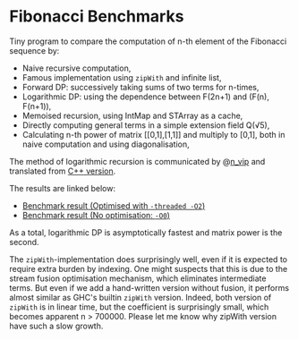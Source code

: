 # Fibonacci Benchmarks

Tiny program to compare the computation of n-th element of the Fibonacci sequence by:

* Naive recursive computation,
* Famous implementation using `zipWith` and infinite list,
* Forward DP: successively taking sums of two terms for n-times,
* Logarithmic DP: using the dependence between F(2n+1) and (F(n), F(n+1)),
* Memoised recursion, using IntMap and STArray as a cache,
* Directly computing general terms in a simple extension field Q(√5),
* Calculating n-th power of matrix [[0,1],[1,1]] and multiply to [0,1],
  both in naive computation and using diagonalisation,

The method of logarithmic recursion is communicated by @[n_vip](https://twitter.com/n_vip) and translated from [C++ version](http://ideone.com/H906ow).

The results are linked below:

* [Benchmark result (Optimised  with `-threaded -O2`)](https://raw.githubusercontent.com/konn/fibs/master/bench.html)
* [Benchmark result (No optimisation: `-O0`)](https://raw.githubusercontent.com/konn/fibs/master/bench-no-opts.html)

As a total, logarithmic DP is asymptotically fastest and matrix power is the second.

The `zipWith`-implementation does surprisingly well, even if it is expected to require extra burden by indexing.
One might suspects that this is due to the stream fusion optimisation mechanism, which eliminates intermediate terms.
But even if we add a hand-written version without fusion, it performs almost similar as GHC's builtin `zipWith` version.
Indeed, both version of `zipWith` is in linear time, but the coefficient is surprisingly small, which becomes apparent n > 700000.
Please let me know why zipWith version have such a slow growth.
